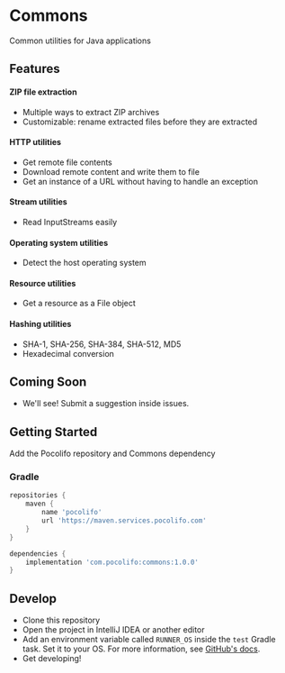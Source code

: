 # Commons

Common utilities for Java applications

## Features

#### ZIP file extraction
- Multiple ways to extract ZIP archives
- Customizable: rename extracted files before they are extracted

#### HTTP utilities
- Get remote file contents
- Download remote content and write them to file
- Get an instance of a URL without having to handle an exception


#### Stream utilities
- Read InputStreams easily


#### Operating system utilities
- Detect the host operating system


#### Resource utilities
- Get a resource as a File object

#### Hashing utilities
- SHA-1, SHA-256, SHA-384, SHA-512, MD5
- Hexadecimal conversion


## Coming Soon
- We'll see! Submit a suggestion inside issues.

## Getting Started

Add the Pocolifo repository and Commons dependency

### Gradle
```groovy
repositories {
    maven {
        name 'pocolifo'
        url 'https://maven.services.pocolifo.com'
    }
}
```

```groovy
dependencies {
    implementation 'com.pocolifo:commons:1.0.0'
}
```

## Develop
- Clone this repository
- Open the project in IntelliJ IDEA or another editor
- Add an environment variable called `RUNNER_OS` inside the `test` Gradle task. Set it to your OS. For more information,
  see [GitHub's docs](https://docs.github.com/en/actions/learn-github-actions/environment-variables#default-environment-variables).
- Get developing!